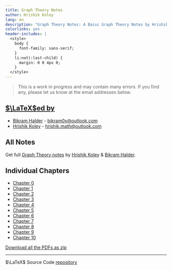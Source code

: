 ```yaml
---
title: Graph Theory Notes
author: Hrishik Koley
lang: en
description: "Graph Theory Notes: A Baisc Graph Theory Notes by Hrishik Koley"
colorlinks: yes
header-includes: |
  <style>
    body {
      font-family: sans-serif;
    }
    li:not(:last-child) {
      margin: 0 0 4px 0;
    }
  </style>
---
```


> This is a work in progress and may contain many errors. If you find any, please let us know at the email addresses below.

## [$\LaTeX$ed by](https://github.com/Hrishik-Koley/graph_theory_notes/graphs/contributors)

- [Bikram Halder](https://github.com/BikramHalder) - <bikram0x@outlook.com>
- [Hrishik Koley](https://github.com/Hrishik-Koley) - <hrishik.math@outlook.com>

## All Notes

Get full [Graph Theory notes](./pdfs/basic_graph_theory.pdf) by [Hrishik Koley](https://instagram.com/_mortal_devil_) & [Bikram Halder](https://instagram.com/_prowessj_).

## Individual Chapters

- [Chapter 0](./pdfs/chapter00.pdf)
- [Chapter 1](./pdfs/chapter01.pdf)
- [Chapter 2](./pdfs/chapter02.pdf)
- [Chapter 3](./pdfs/chapter03.pdf)
- [Chapter 4](./pdfs/chapter04.pdf)
- [Chapter 5](./pdfs/chapter05.pdf)
- [Chapter 6](./pdfs/chapter06.pdf)
- [Chapter 7](./pdfs/chapter07.pdf)
- [Chapter 8](./pdfs/chapter08.pdf)
- [Chapter 9](./pdfs/exercises.pdf)
- [Chapter 10](./pdfs/challenge_problems.pdf)

[Download all the PDFs as zip](./basic_graph_theory_all_pdfs.zip)

---

$\LaTeX$ Source Code [repository](https://github.com/Hrishik-Koley/graph_theory_notes)
